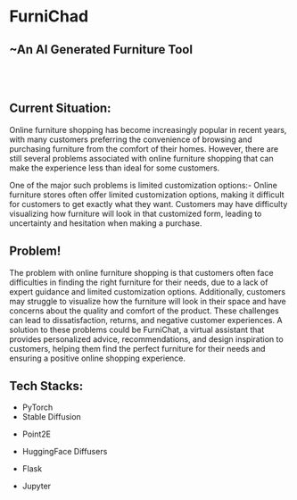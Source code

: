 # FurniChad
## ~An AI Generated Furniture Tool
<br> </br>
## **Current Situation:**
<p>Online furniture shopping has become increasingly popular in recent years, with many customers preferring the convenience of browsing and purchasing furniture from the comfort of their homes. However, there are still several problems associated with online furniture shopping that can make the experience less than ideal for some customers.

One of the major such problems is limited customization options:- Online furniture stores often offer limited customization options, making it difficult for customers to get exactly what they want. Customers may have difficulty visualizing how furniture will look in that customized form, leading to uncertainty and hesitation when making a purchase.
</p>


## **Problem!**
<p>The problem with online furniture shopping is that customers often face difficulties in finding the right furniture for their needs, due to a lack of expert guidance and limited customization options. Additionally, customers may struggle to visualize how the furniture will look in their space and have concerns about the quality and comfort of the product. These challenges can lead to dissatisfaction, returns, and negative customer experiences. A solution to these problems could be FurniChat, a virtual assistant that provides personalized advice, recommendations, and design inspiration to customers, helping them find the perfect furniture for their needs and ensuring a positive online shopping experience.
</p>

## **Tech Stacks:**
  - PyTorch
  - Stable Diffusion
  * Point2E
  + HuggingFace Diffusers
  - Flask
  * Jupyter
